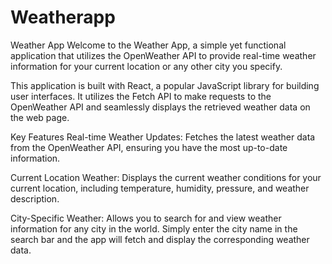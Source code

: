 # Weatherapp

Weather App
Welcome to the Weather App, a simple yet functional application that utilizes the OpenWeather API to provide real-time weather information for your current location or any other city you specify.

This application is built with React, a popular JavaScript library for building user interfaces. It utilizes the Fetch API to make requests to the OpenWeather API and seamlessly displays the retrieved weather data on the web page.

Key Features
Real-time Weather Updates: Fetches the latest weather data from the OpenWeather API, ensuring you have the most up-to-date information.

Current Location Weather: Displays the current weather conditions for your current location, including temperature, humidity, pressure, and weather description.

City-Specific Weather: Allows you to search for and view weather information for any city in the world. Simply enter the city name in the search bar and the app will fetch and display the corresponding weather data.
